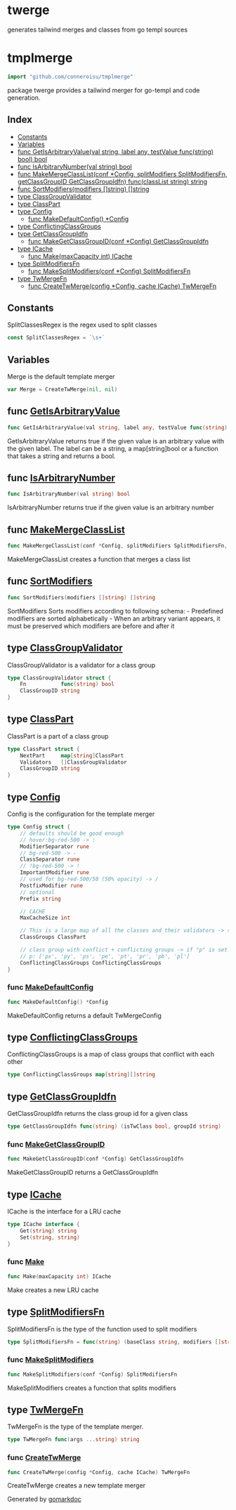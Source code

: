 # twerge

generates tailwind merges and classes from go templ sources

<!-- gomarkdoc:embed:start -->

<!-- Code generated by gomarkdoc. DO NOT EDIT -->

# tmplmerge

```go
import "github.com/conneroisu/tmplmerge"
```

package twerge provides a tailwind merger for go\-templ and code generation.

## Index

- [Constants](#constants)
- [Variables](#variables)
- [func GetIsArbitraryValue\(val string, label any, testValue func\(string\) bool\) bool](#GetIsArbitraryValue)
- [func IsArbitraryNumber\(val string\) bool](#IsArbitraryNumber)
- [func MakeMergeClassList\(conf \*Config, splitModifiers SplitModifiersFn, getClassGroupID GetClassGroupIdfn\) func\(classList string\) string](#MakeMergeClassList)
- [func SortModifiers\(modifiers \[\]string\) \[\]string](#SortModifiers)
- [type ClassGroupValidator](#ClassGroupValidator)
- [type ClassPart](#ClassPart)
- [type Config](#Config)
  - [func MakeDefaultConfig\(\) \*Config](#MakeDefaultConfig)
- [type ConflictingClassGroups](#ConflictingClassGroups)
- [type GetClassGroupIdfn](#GetClassGroupIdfn)
  - [func MakeGetClassGroupID\(conf \*Config\) GetClassGroupIdfn](#MakeGetClassGroupID)
- [type ICache](#ICache)
  - [func Make\(maxCapacity int\) ICache](#Make)
- [type SplitModifiersFn](#SplitModifiersFn)
  - [func MakeSplitModifiers\(conf \*Config\) SplitModifiersFn](#MakeSplitModifiers)
- [type TwMergeFn](#TwMergeFn)
  - [func CreateTwMerge\(config \*Config, cache ICache\) TwMergeFn](#CreateTwMerge)

## Constants

<a name="SplitClassesRegex"></a>SplitClassesRegex is the regex used to split classes

```go
const SplitClassesRegex = `\s+`
```

## Variables

<a name="Merge"></a>Merge is the default template merger

```go
var Merge = CreateTwMerge(nil, nil)
```

<a name="GetIsArbitraryValue"></a>

## func [GetIsArbitraryValue](https://github.com/conneroisu/tmplmerge/blob/main/config.go#L200-L204)

```go
func GetIsArbitraryValue(val string, label any, testValue func(string) bool) bool
```

GetIsArbitraryValue returns true if the given value is an arbitrary value with the given label. The label can be a string, a map\[string\]bool or a function that takes a string and returns a bool.

<a name="IsArbitraryNumber"></a>

## func [IsArbitraryNumber](https://github.com/conneroisu/tmplmerge/blob/main/config.go#L122)

```go
func IsArbitraryNumber(val string) bool
```

IsArbitraryNumber returns true if the given value is an arbitrary number

<a name="MakeMergeClassList"></a>

## func [MakeMergeClassList](https://github.com/conneroisu/tmplmerge/blob/main/merge.go#L74-L78)

```go
func MakeMergeClassList(conf *Config, splitModifiers SplitModifiersFn, getClassGroupID GetClassGroupIdfn) func(classList string) string
```

MakeMergeClassList creates a function that merges a class list

<a name="SortModifiers"></a>

## func [SortModifiers](https://github.com/conneroisu/tmplmerge/blob/main/merge.go#L127)

```go
func SortModifiers(modifiers []string) []string
```

SortModifiers Sorts modifiers according to following schema: \- Predefined modifiers are sorted alphabetically \- When an arbitrary variant appears, it must be preserved which modifiers are before and after it

<a name="ClassGroupValidator"></a>

## type [ClassGroupValidator](https://github.com/conneroisu/tmplmerge/blob/main/config.go#L45-L48)

ClassGroupValidator is a validator for a class group

```go
type ClassGroupValidator struct {
    Fn           func(string) bool
    ClassGroupID string
}
```

<a name="ClassPart"></a>

## type [ClassPart](https://github.com/conneroisu/tmplmerge/blob/main/config.go#L51-L55)

ClassPart is a part of a class group

```go
type ClassPart struct {
    NextPart     map[string]ClassPart
    Validators   []ClassGroupValidator
    ClassGroupID string
}
```

<a name="Config"></a>

## type [Config](https://github.com/conneroisu/tmplmerge/blob/main/config.go#L18-L42)

Config is the configuration for the template merger

```go
type Config struct {
    // defaults should be good enough
    // hover:bg-red-500 -> :
    ModifierSeparator rune
    // bg-red-500 -> -
    ClassSeparator rune
    // !bg-red-500 -> !
    ImportantModifier rune
    // used for bg-red-500/50 (50% opacity) -> /
    PostfixModifier rune
    // optional
    Prefix string

    // CACHE
    MaxCacheSize int

    // This is a large map of all the classes and their validators -> see default-config.go
    ClassGroups ClassPart

    // class group with conflict + conflicting groups -> if "p" is set all others are removed
    // p: ['px', 'py', 'ps', 'pe', 'pt', 'pr', 'pb', 'pl']
    ConflictingClassGroups ConflictingClassGroups
}
```

<a name="MakeDefaultConfig"></a>

### func [MakeDefaultConfig](https://github.com/conneroisu/tmplmerge/blob/main/config.go#L229)

```go
func MakeDefaultConfig() *Config
```

MakeDefaultConfig returns a default TwMergeConfig

<a name="ConflictingClassGroups"></a>

## type [ConflictingClassGroups](https://github.com/conneroisu/tmplmerge/blob/main/config.go#L58)

ConflictingClassGroups is a map of class groups that conflict with each other

```go
type ConflictingClassGroups map[string][]string
```

<a name="GetClassGroupIdfn"></a>

## type [GetClassGroupIdfn](https://github.com/conneroisu/tmplmerge/blob/main/class.go#L9)

GetClassGroupIdfn returns the class group id for a given class

```go
type GetClassGroupIdfn func(string) (isTwClass bool, groupId string)
```

<a name="MakeGetClassGroupID"></a>

### func [MakeGetClassGroupID](https://github.com/conneroisu/tmplmerge/blob/main/class.go#L12)

```go
func MakeGetClassGroupID(conf *Config) GetClassGroupIdfn
```

MakeGetClassGroupID returns a GetClassGroupIdfn

<a name="ICache"></a>

## type [ICache](https://github.com/conneroisu/tmplmerge/blob/main/lru.go#L23-L26)

ICache is the interface for a LRU cache

```go
type ICache interface {
    Get(string) string
    Set(string, string)
}
```

<a name="Make"></a>

### func [Make](https://github.com/conneroisu/tmplmerge/blob/main/lru.go#L8)

```go
func Make(maxCapacity int) ICache
```

Make creates a new LRU cache

<a name="SplitModifiersFn"></a>

## type [SplitModifiersFn](https://github.com/conneroisu/tmplmerge/blob/main/merge.go#L21)

SplitModifiersFn is the type of the function used to split modifiers

```go
type SplitModifiersFn = func(string) (baseClass string, modifiers []string, hasImportant bool, maybePostfixModPosition int)
```

<a name="MakeSplitModifiers"></a>

### func [MakeSplitModifiers](https://github.com/conneroisu/tmplmerge/blob/main/merge.go#L154)

```go
func MakeSplitModifiers(conf *Config) SplitModifiersFn
```

MakeSplitModifiers creates a function that splits modifiers

<a name="TwMergeFn"></a>

## type [TwMergeFn](https://github.com/conneroisu/tmplmerge/blob/main/merge.go#L18)

TwMergeFn is the type of the template merger.

```go
type TwMergeFn func(args ...string) string
```

<a name="CreateTwMerge"></a>

### func [CreateTwMerge](https://github.com/conneroisu/tmplmerge/blob/main/merge.go#L24-L27)

```go
func CreateTwMerge(config *Config, cache ICache) TwMergeFn
```

CreateTwMerge creates a new template merger

Generated by [gomarkdoc](https://github.com/princjef/gomarkdoc)

<!-- gomarkdoc:embed:end -->
